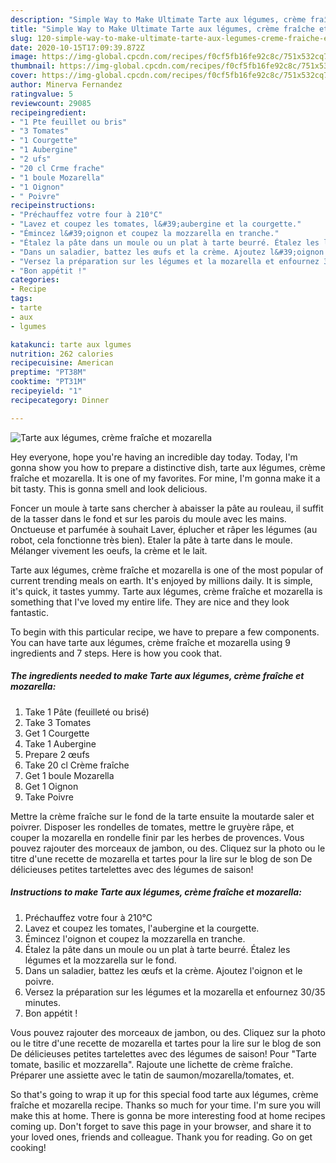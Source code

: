 ```yaml
---
description: "Simple Way to Make Ultimate Tarte aux légumes, crème fraîche et mozarella"
title: "Simple Way to Make Ultimate Tarte aux légumes, crème fraîche et mozarella"
slug: 120-simple-way-to-make-ultimate-tarte-aux-legumes-creme-fraiche-et-mozarella
date: 2020-10-15T17:09:39.872Z
image: https://img-global.cpcdn.com/recipes/f0cf5fb16fe92c8c/751x532cq70/tarte-aux-legumes-creme-fraiche-et-mozarella-photo-principale-de-la-recette.jpg
thumbnail: https://img-global.cpcdn.com/recipes/f0cf5fb16fe92c8c/751x532cq70/tarte-aux-legumes-creme-fraiche-et-mozarella-photo-principale-de-la-recette.jpg
cover: https://img-global.cpcdn.com/recipes/f0cf5fb16fe92c8c/751x532cq70/tarte-aux-legumes-creme-fraiche-et-mozarella-photo-principale-de-la-recette.jpg
author: Minerva Fernandez
ratingvalue: 5
reviewcount: 29085
recipeingredient:
- "1 Pte feuillet ou bris"
- "3 Tomates"
- "1 Courgette"
- "1 Aubergine"
- "2 ufs"
- "20 cl Crme frache"
- "1 boule Mozarella"
- "1 Oignon"
- " Poivre"
recipeinstructions:
- "Préchauffez votre four à 210°C"
- "Lavez et coupez les tomates, l&#39;aubergine et la courgette."
- "Émincez l&#39;oignon et coupez la mozzarella en tranche."
- "Étalez la pâte dans un moule ou un plat à tarte beurré. Étalez les légumes et la mozzarella sur le fond."
- "Dans un saladier, battez les œufs et la crème. Ajoutez l&#39;oignon et le poivre."
- "Versez la préparation sur les légumes et la mozarella et enfournez 30/35 minutes."
- "Bon appétit !"
categories:
- Recipe
tags:
- tarte
- aux
- lgumes

katakunci: tarte aux lgumes 
nutrition: 262 calories
recipecuisine: American
preptime: "PT38M"
cooktime: "PT31M"
recipeyield: "1"
recipecategory: Dinner

---
```



![Tarte aux légumes, crème fraîche et mozarella](https://img-global.cpcdn.com/recipes/f0cf5fb16fe92c8c/751x532cq70/tarte-aux-legumes-creme-fraiche-et-mozarella-photo-principale-de-la-recette.jpg)

Hey everyone, hope you're having an incredible day today. Today, I'm gonna show you how to prepare a distinctive dish, tarte aux légumes, crème fraîche et mozarella. It is one of my favorites. For mine, I'm gonna make it a bit tasty. This is gonna smell and look delicious.

Foncer un moule à tarte sans chercher à abaisser la pâte au rouleau, il suffit de la tasser dans le fond et sur les parois du moule avec les mains. Onctueuse et parfumée à souhait Laver, éplucher et râper les légumes (au robot, cela fonctionne très bien). Etaler la pâte à tarte dans le moule. Mélanger vivement les oeufs, la crème et le lait.

Tarte aux légumes, crème fraîche et mozarella is one of the most popular of current trending meals on earth. It's enjoyed by millions daily. It is simple, it's quick, it tastes yummy. Tarte aux légumes, crème fraîche et mozarella is something that I've loved my entire life. They are nice and they look fantastic.


To begin with this particular recipe, we have to prepare a few components. You can have tarte aux légumes, crème fraîche et mozarella using 9 ingredients and 7 steps. Here is how you cook that.

<!--inarticleads1-->

##### The ingredients needed to make Tarte aux légumes, crème fraîche et mozarella:

1. Take 1 Pâte (feuilleté ou brisé)
1. Take 3 Tomates
1. Get 1 Courgette
1. Take 1 Aubergine
1. Prepare 2 œufs
1. Take 20 cl Crème fraîche
1. Get 1 boule Mozarella
1. Get 1 Oignon
1. Take  Poivre


Mettre la crème fraîche sur le fond de la tarte ensuite la moutarde saler et poivrer. Disposer les rondelles de tomates, mettre le gruyère râpe, et couper la mozarella en rondelle finir par les herbes de provences. Vous pouvez rajouter des morceaux de jambon, ou des. Cliquez sur la photo ou le titre d&#39;une recette de mozarella et tartes pour la lire sur le blog de son De délicieuses petites tartelettes avec des légumes de saison! 

<!--inarticleads2-->

##### Instructions to make Tarte aux légumes, crème fraîche et mozarella:

1. Préchauffez votre four à 210°C
1. Lavez et coupez les tomates, l&#39;aubergine et la courgette.
1. Émincez l&#39;oignon et coupez la mozzarella en tranche.
1. Étalez la pâte dans un moule ou un plat à tarte beurré. Étalez les légumes et la mozzarella sur le fond.
1. Dans un saladier, battez les œufs et la crème. Ajoutez l&#39;oignon et le poivre.
1. Versez la préparation sur les légumes et la mozarella et enfournez 30/35 minutes.
1. Bon appétit !


Vous pouvez rajouter des morceaux de jambon, ou des. Cliquez sur la photo ou le titre d&#39;une recette de mozarella et tartes pour la lire sur le blog de son De délicieuses petites tartelettes avec des légumes de saison! Pour &#34;Tarte tomate, basilic et mozzarella&#34;. Rajoute une lichette de crème fraîche. Préparer une assiette avec le tatin de saumon/mozarella/tomates, et. 

So that's going to wrap it up for this special food tarte aux légumes, crème fraîche et mozarella recipe. Thanks so much for your time. I'm sure you will make this at home. There is gonna be more interesting food at home recipes coming up. Don't forget to save this page in your browser, and share it to your loved ones, friends and colleague. Thank you for reading. Go on get cooking!
